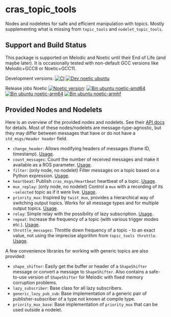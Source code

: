 # cras\_topic\_tools

Nodes and nodeletes for safe and efficient manipulation with topics.
Mostly supplementing what is missing from `topic_tools` and `nodelet_topic_tools`.

## Support and Build Status

This package is supported on Melodic and Noetic until their End of Life (and maybe later). It is occasionally tested with non-default GCC versions like Melodic+GCC8 or Noetic+GCC11.

Development versions: [![CI](https://github.com/ctu-vras/ros-utils/actions/workflows/ci.yaml/badge.svg)](https://github.com/ctu-vras/ros-utils/actions/workflows/ci.yaml)
[![Dev noetic ubuntu](https://build.ros.org/job/Ndev__cras_ros_utils__ubuntu_focal_amd64/badge/icon?subject=noetic+ubuntu)](https://build.ros.org/job/Ndev__cras_ros_utils__ubuntu_focal_amd64/)

Release jobs Noetic
[![Noetic version](https://img.shields.io/ros/v/noetic/cras_ros_utils)](http://packages.ros.org/ros/ubuntu/pool/main/r/ros-noetic-cras-cpp-common/):
[![Bin ubuntu noetic-amd64](https://build.ros.org/job/Nbin_uF64__cras_topic_tools__ubuntu_focal_amd64__binary/badge/icon?subject=focal+amd64)](https://build.ros.org/job/Nbin_uF64__cras_topic_tools__ubuntu_focal_amd64__binary/)
[![Bin ubuntu noetic-arm64](https://build.ros.org/job/Nbin_ufv8_uFv8__cras_topic_tools__ubuntu_focal_arm64__binary/badge/icon?subject=focal+arm64)](https://build.ros.org/job/Nbin_ufv8_uFv8__cras_topic_tools__ubuntu_focal_arm64__binary/)
[![Bin ubuntu noetic-armhf](https://build.ros.org/job/Nbin_ufhf_uFhf__cras_topic_tools__ubuntu_focal_armhf__binary/badge/icon?subject=focal+armhf)](https://build.ros.org/job/Nbin_ufhf_uFhf__cras_topic_tools__ubuntu_focal_armhf__binary/)

## Provided Nodes and Nodelets

Here is an overview of the provided nodes and nodelets. See their [API docs](https://docs.ros.org/en/api/cras_topic_tools/html/) for details.
Most of these nodes/nodelets are message-type-agnostic, but they may differ between messages that have or do not have a `std_msgs/Header header` field.

- `change_header`: Allows modifying headers of messages (frame ID, timestamp). [Usage](https://docs.ros.org/en/latest/api/cras_topic_tools/html/classcras_1_1ChangeHeaderNodelet.html#details).
- `count_messages`: Count the number of received messages and make it available as a ROS parameter. [Usage](https://docs.ros.org/en/latest/api/cras_topic_tools/html/classcras_1_1CountMessagesNodelet.html#details).
- `filter`: (only node, no nodelet) Filter messages on a topic based on a Python expression. [Usage](https://github.com/ctu-vras/ros-utils/blob/master/cras_topic_tools/nodes/filter).
- `heartbeat`: Publish `cras_msgs/Heartbeat` heartbeat of a topic. [Usage](https://docs.ros.org/en/latest/api/cras_topic_tools/html/classcras_1_1HeartbeatNodelet.html#details).
- `mux_replay`: (only node, no nodelet) Control a `mux` with a recording of its `~selected` topic as if it were live. [Usage](https://github.com/ctu-vras/ros-utils/blob/master/cras_topic_tools/nodes/mux_replay).
- `priority_mux`: Inspired by `twist_mux`, provides a hierarchical way of switching output topics. Works for all message types and for multiple output topics. [Usage](https://docs.ros.org/en/latest/api/cras_topic_tools/html/classcras_1_1PriorityMuxNodelet.html#details).
- `relay`: Simple relay with the possibility of lazy subscription. [Usage](https://docs.ros.org/en/latest/api/cras_topic_tools/html/classcras_1_1RelayNodelet.html#details).
- `repeat`: Increase the frequency of a topic (with various trigger modes etc.). [Usage](https://docs.ros.org/en/latest/api/cras_topic_tools/html/classcras_1_1RepeatMessagesNodelet.html#details).
- `throttle_messages`: Throttle down frequency of a topic - to an exact value, not using the imprecise algorithm from `topic_tools throttle`. [Usage](https://docs.ros.org/en/latest/api/cras_topic_tools/html/classcras_1_1ThrottleMessagesNodelet.html#details).

A few convenience libraries for working with generic topics are also provided:

- `shape_shifter`: Easily get the buffer or header of a `ShapeShifter` message or convert a message to `ShapeShifter`. Also contains a safe-to-use version of `ShapeShifter` for Melodic with fixed memory corruption problems.
- `lazy_subscriber`: Base class for all lazy subscribers.
- `generic_lazy_pub_sub`: Base implementation of a generic pair of publisher-subscriber of a type not known at compile type.
- `priority_mux_base`: Base implementation of `priority_mux` that can be used outside a nodelet.